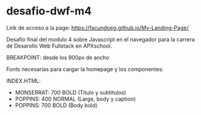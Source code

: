 # desafio-dwf-m4
Link de acceso a la page: https://facundoeg.github.io/My-Landing-Page/

Desafío final del modulo 4 sobre Javascript en el navegador para la carrera de Desarollo Web Fullstack en APXschool.

BREAKPOINT: desde los 900px de ancho

Fonts necesarías para cargar la homepage y los componentes:

INDEX.HTML:

- MONSERRAT: 700 BOLD (Titulo y subtitulos)
- POPPINS: 400 NORMAL (Large, body y caption)
- POPPINS: 700 BOLD (Body bold)
